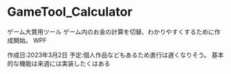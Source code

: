 # GameTool_Calculator

ゲーム大賞用ツール
ゲーム内のお金の計算を切替、わかりやすくするために作成開始。
WPF

作成日:2023年3月2日
予定:個人作品などもあるため進行は遅くなりそう。
基本的な機能は来週には実装したくはある
